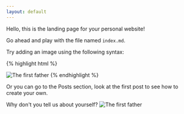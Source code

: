 ```yaml
---
layout: default
---
```


Hello, this is the landing page for your personal website!

Go ahead and play with the file named `index.md`.

Try adding an image using the following syntax:

{% highlight html %}
<!-- This is how you embed an image using markdown -->
![The first father](http://octodex.github.com/images/founding-father.jpg)
{% endhighlight %}

Or you can go to the Posts section, look at the first post to see how to create your own.

Why don't you tell us about yourself?
![The first father](http://octodex.github.com/images/founding-father.jpg)
